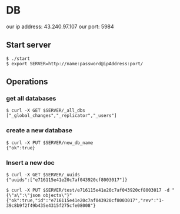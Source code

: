 # DB
our ip address: 43.240.97.107
our port: 5984

## Start server
    $ ./start
    $ export SERVER=http://name:password@ipAddress:port/

## Operations
### get all databases
    $ curl -X GET $SERVER/_all_dbs
    ["_global_changes","_replicator","_users"]
### create a new database
    $ curl -X PUT $SERVER/new_db_name
    {"ok":true}
### Insert a new doc
    $ curl -X GET $SERVER/_uuids
    {"uuids":["e716115e41e20c7af043920cf8003017"]}

    $ curl -X PUT $SERVER/test/e716115e41e20c7af043920cf8003017 -d "{\"a\":\"json objects\"}"
    {"ok":true,"id":"e716115e41e20c7af043920cf8003017","rev":"1-39c8b9f2f49b435e4315f275cfe08008"}
